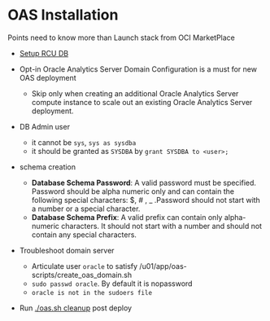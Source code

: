 # OAS Installation
Points need to know more than Launch stack from OCI MarketPlace
- [Setup RCU DB](https://github.com/davidkhala/oracle-analytic/blob/main/OAS/RCU.md)
-  Opt-in Oracle Analytics Server Domain Configuration is a must for new OAS deployment
    - Skip only when creating an additional Oracle Analytics Server compute instance to scale out an existing Oracle Analytics Server deployment.
- DB Admin user
    - it cannot be `sys`, `sys as sysdba`
    - it should be granted as `SYSDBA` by `grant SYSDBA to <user>;`
- schema creation
    - **Database Schema Password**: A valid password must be specified. Password should be alpha numeric only and can contain the following special characters: $, # , _ .Password should not start with a number or a special character.
    - **Database Schema Prefix**: A valid prefix can contain only alpha-numeric characters. It should not start with a number and should not contain any special characters.

- Troubleshoot domain server
    - Articulate user `oracle` to satisfy /u01/app/oas-scripts/create_oas_domain.sh
    - `sudo passwd oracle`. By default it is nopassword
    - `oracle is not in the sudoers file`
        
- Run [./oas.sh cleanup](https://github.com/davidkhala/oracle-PaaS-collection/blob/main/analytic/OAS/oas.sh) post deploy 

